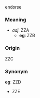 endorse
### Meaning
+ _adj_: ZZA
	+ __eg__: ZZB

### Origin

ZZC

### Synonym

__eg__: ZZD

+ ZZE


